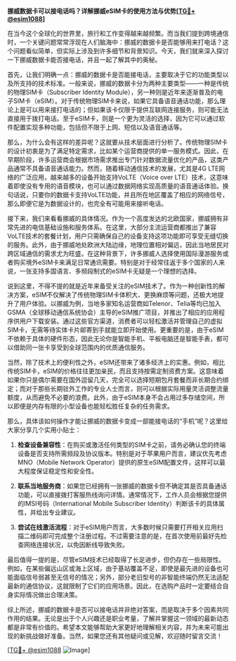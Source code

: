 **挪威数据卡可以接电话吗？详解挪威eSIM卡的使用方法与优势[[TG💪+ @esim1088](https://t.me/s/esim1088)]**

在当今这个全球化的世界里，旅行和工作变得越来越频繁。而当我们提到跨境通信时，一个关键问题常常浮现在人们脑海中：挪威的数据卡是否能够用来打电话？这个问题看似简单，但实际上涉及到许多细节和背景知识。今天，我们就来深入探讨一下挪威数据卡能否接电话，并且一起了解其中的奥秘。

首先，让我们明确一点：挪威的数据卡是否能接电话，主要取决于它的功能类型以及所支持的技术标准。一般来说，挪威的数据卡分为两种主要类型——一种是传统的物理SIM卡（Subscriber Identity Module），另一种则是近年来逐渐普及的电子SIM卡（eSIM）。对于传统物理SIM卡来说，如果它具备语音通话功能，那么理论上是可以用来接打电话的；但如果该卡仅限于提供互联网连接服务，则可能无法直接用于拨打电话。至于eSIM卡，则是一个更为灵活的选择，因为它可以通过软件配置实现多种功能，包括但不限于上网、短信以及语音通话等。

那么，为什么会有这样的差异呢？这就要从技术层面进行分析了。传统物理SIM卡的设计初衷是为了满足特定需求，比如某个运营商提供的单一服务模式。因此，在早期阶段，许多运营商会根据市场需求推出专门针对数据流量优化的产品，这类产品通常不具备语音通话能力。然而，随着移动通信技术的发展，尤其是4G LTE网络的广泛应用，越来越多的设备开始支持VoLTE（Voice over LTE）技术，这意味着即使没有专用的语音模块，也可以通过数据网络实现高质量的语音通话体验。换句话说，只要你的数据卡支持VoLTE功能，并且所在地区覆盖了相应的网络信号，那么即便它是为数据设计的，也完全有可能用来接听电话。

接下来，我们来看看挪威的具体情况。作为一个高度发达的北欧国家，挪威拥有非常先进的电信基础设施和服务体系。在这里，大部分主流运营商都推出了兼容VoLTE技术的套餐计划，用户只需确保自己的设备支持这项功能即可享受无缝切换的服务。此外，由于挪威地处欧洲大陆边缘，地理位置相对偏远，因此当地居民对跨区域通信的需求尤为旺盛。在这种背景下，许多挪威人选择使用国际漫游服务或者购买境外eSIM卡来满足日常通讯需要。特别是对于经常往返于多个国家的人来说，一张支持多国语言、多频段制式的eSIM卡无疑是一个理想的选择。

说到这里，不得不提的就是近年来备受关注的eSIM技术了。作为一种创新性的解决方案，eSIM不仅解决了传统物理SIM卡体积大、更换麻烦等问题，还极大地提升了用户体验。以挪威为例，当地多家知名运营商如Telenor、Telia等均已加入GSMA（全球移动通信系统协会）主导的eSIM推广项目，并推出了相应的应用程序供用户下载安装。通过这些官方渠道，消费者可以轻松激活并管理自己的虚拟SIM卡，无需等待实体卡片邮寄到手就能立即开始使用。更重要的是，由于eSIM不依赖于具体的硬件形态，因此无论你是智能手机、平板电脑还是智能手表，都可以借助同一张卡享受到全球范围内的优质通信服务。

当然，除了技术上的便利性之外，eSIM还带来了诸多经济上的实惠。例如，相比传统SIM卡，eSIM的价格往往更加亲民，而且支持按需定制资费方案。这意味着如果你只是偶尔需要在国外逗留几天，完全可以选择短期包月套餐而非长期合约绑定；而对于那些长期驻外工作的专业人士而言，则可以根据实际用量灵活调整流量额度，从而避免不必要的浪费。此外，由于eSIM本身不会占用过多存储空间，所以即便是内存有限的小型设备也能轻松胜任复杂的任务需求。

那么，具体该如何操作才能让挪威的数据卡变成一部能接电话的“手机”呢？这里给大家分享几个实用小贴士：

1. **检查设备兼容性**：在购买或激活任何类型的SIM卡之前，请务必确认您的终端设备是否支持所需频段及协议版本。特别是对于苹果用户而言，建议优先考虑MNO（Mobile Network Operator）提供的原生eSIM配置文件，这样可以最大程度保证稳定性和安全性。

2. **联系当地服务商**：如果您已经拥有一张挪威的数据卡但不确定其是否具备通话功能，可以直接拨打客服热线询问详情。通常情况下，工作人员会根据您提供的IMSI号码（International Mobile Subscriber Identity）判断该卡的具体属性，并给出专业建议。

3. **尝试在线激活流程**：对于eSIM用户而言，大多数时候只需要打开相关应用扫描二维码即可完成整个注册过程。不过需要注意的是，在首次使用前最好先检查网络连接状况，以免因断线导致失败。

最后值得一提的是，尽管eSIM技术已经取得了长足进步，但仍存在一些局限性。例如，在某些偏远山区或海上区域，由于基站覆盖不足，即使是最先进的设备也可能面临信号弱甚至无信号的情况；另外，部分老旧型号的非智能终端仍然无法适配最新的通信协议，这就限制了它们的应用场景。因此，在选购产品时一定要结合自身实际情况做出合理决策。

综上所述，挪威的数据卡是否可以接电话并非绝对答案，而是取决于多个因素共同作用的结果。无论是出于个人兴趣还是职业考量，了解并掌握这一领域的最新动态都是非常有价值的。希望本文能够帮助大家更好地理解相关内容，并为未来可能出现的新挑战做好准备。当然，如果您还有其他疑问或见解，欢迎随时留言交流！

[[TG💪+ @esim1088](https://t.me/s/esim1088) ![Image](https://i.postimg.cc/4NQfJmqS/Snipaste-2025-05-13-00-14-12.png)]